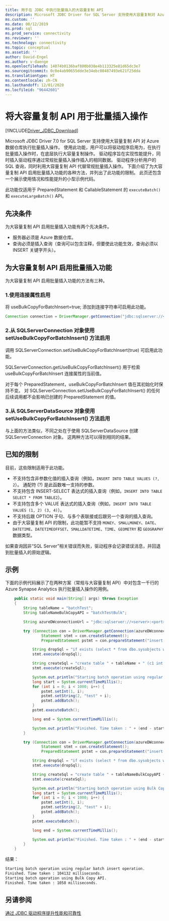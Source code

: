```yaml
---
title: 用于在 JDBC 中执行批量插入的大容量复制 API
description: Microsoft JDBC Driver for SQL Server 支持使用大容量复制对 Azure 数据仓库执行批量插入操作，以便更快地将数据加载到数据库中。
ms.custom: ''
ms.date: 08/12/2019
ms.prod: sql
ms.prod_service: connectivity
ms.reviewer: ''
ms.technology: connectivity
ms.topic: conceptual
ms.assetid: ''
author: David-Engel
ms.author: v-daenge
ms.openlocfilehash: 14074b0136baf800b038e4b113325e81d65dc3e7
ms.sourcegitcommit: 0c0e4ab90655dde3e34ebc08487493e621f25dda
ms.translationtype: HT
ms.contentlocale: zh-CN
ms.lasthandoff: 12/01/2020
ms.locfileid: "96442601"
---
```

# <a name="using-bulk-copy-api-for-batch-insert-operation"></a>将大容量复制 API 用于批量插入操作

[!INCLUDE[Driver_JDBC_Download](../../includes/driver_jdbc_download.md)]

Microsoft JDBC Driver 7.0 for SQL Server 支持使用大容量复制 API 对 Azure 数据仓库执行批量插入操作。 使用此功能，用户可以将驱动程序启用为，在执行批量插入操作时，在底层执行大容量复制操作。 驱动程序旨在实现性能提升，同时插入驱动程序通过常规批量插入操作插入的相同数据。 驱动程序分析用户的 SQL 查询，同时利用大容量复制 API 代替常规批量插入操作。 下面介绍了为大容量复制 API 启用批量插入功能的各种方法，并列出了此功能的限制。 此页还包含一个展示使用情况和性能提升的小型示例代码。

此功能仅适用于 PreparedStatement 和 CallableStatement 的 `executeBatch()` 和 `executeLargeBatch()` API。

## <a name="prerequisites"></a>先决条件

为大容量复制 API 启用批量插入功能有两个先决条件。

* 服务器必须是 Azure 数据仓库。
* 查询必须是插入查询（查询可以包含注释，但要使此功能生效，查询必须以 INSERT 关键字开头）。

## <a name="enabling-bulk-copy-api-for-batch-insert"></a>为大容量复制 API 启用批量插入功能

为大容量复制 API 启用批量插入功能的方法有三种。

### <a name="1-enabling-with-connection-property"></a>1.使用连接属性启用

将 useBulkCopyForBatchInsert=true;  添加到连接字符串可启用此功能。

```java
Connection connection = DriverManager.getConnection("jdbc:sqlserver://<server>:<port>;userName=<user>;password=<password>;database=<database>;useBulkCopyForBatchInsert=true;");
```

### <a name="2-enabling-with-setusebulkcopyforbatchinsert-method-from-sqlserverconnection-object"></a>2.从 SQLServerConnection 对象使用 setUseBulkCopyForBatchInsert() 方法启用

调用 SQLServerConnection.setUseBulkCopyForBatchInsert(true)  可启用此功能。

SQLServerConnection.getUseBulkCopyForBatchInsert()  用于检索 useBulkCopyForBatchInsert  连接属性的当前值。

对于每个 PreparedStatement，useBulkCopyForBatchInsert  值在其初始化时保持不变。 对 SQLServerConnection.setUseBulkCopyForBatchInsert()  的任何后续调用都不会影响已创建的 PreparedStatement 的值。

### <a name="3-enabling-with-setusebulkcopyforbatchinsert-method-from-sqlserverdatasource-object"></a>3.从 SQLServerDataSource 对象使用 setUseBulkCopyForBatchInsert() 方法启用

与上面的方法类似，不同之处在于使用 SQLServerDataSource 创建 SQLServerConnection 对象。 这两种方法可以得到相同的结果。

## <a name="known-limitations"></a>已知的限制

目前，这些限制适用于此功能。

* 不支持包含非参数化值的插入查询（例如，`INSERT INTO TABLE VALUES (?, 2`）。 通配符 (?) 是此函数唯一支持的参数。
* 不支持包含 INSERT-SELECT 表达式的插入查询（例如，`INSERT INTO TABLE SELECT * FROM TABLE2`）。
* 不支持包含多个 VALUE 表达式的插入查询（例如，`INSERT INTO TABLE VALUES (1, 2) (3, 4)`）。
* 不支持后跟 OPTION 子句、与多个表联接或后跟另一个查询的插入查询。
* 由于大容量复制 API 的限制，此功能暂不支持 `MONEY`、`SMALLMONEY`、`DATE`、`DATETIME`、`DATETIMEOFFSET`、`SMALLDATETIME`、`TIME`、`GEOMETRY` 和 `GEOGRAPHY` 数据类型。

如果查询因非“SQL Server”相关错误而失败，驱动程序会记录错误消息，并回退到批量插入的原始逻辑。

## <a name="example"></a>示例

下面的示例代码展示了在两种方案（常规与大容量复制 API）中对包含一千行的 Azure Synapse Analytics 执行批量插入操作的用例。

```java
    public static void main(String[] args) throws Exception
    {
        String tableName = "batchTest";
        String tableNameBulkCopyAPI = "batchTestBulk";

        String azureDWconnectionUrl = "jdbc:sqlserver://<server>:<port>;databaseName=<database>;user=<user>;password=<password>";

        try (Connection con = DriverManager.getConnection(azureDWconnectionUrl); // connects to an Azure Data Warehouse.
                Statement stmt = con.createStatement();
                PreparedStatement pstmt = con.prepareStatement("insert into " + tableName + " values (?, ?)");) {

            String dropSql = "if exists (select * from dbo.sysobjects where id = object_id(N'[dbo].[" + tableName + "]') and OBJECTPROPERTY(id, N'IsUserTable') = 1) DROP TABLE [" + tableName + "]";
            stmt.execute(dropSql);

            String createSql = "create table " + tableName + " (c1 int, c2 varchar(20))";
            stmt.execute(createSql);

            System.out.println("Starting batch operation using regular batch insert operation.");
            long start = System.currentTimeMillis();
            for (int i = 0; i < 1000; i++) {
                pstmt.setInt(1, i);
                pstmt.setString(2, "test" + i);
                pstmt.addBatch();
            }
            pstmt.executeBatch();

            long end = System.currentTimeMillis();

            System.out.println("Finished. Time taken : " + (end - start) + " milliseconds.");
        }

        try (Connection con = DriverManager.getConnection(azureDWconnectionUrl + ";useBulkCopyForBatchInsert=true"); // connects to an Azure Data Warehouse, with useBulkCopyForBatchInsert connection property set to true.
                Statement stmt = con.createStatement();
                PreparedStatement pstmt = con.prepareStatement("insert into " + tableNameBulkCopyAPI + " values (?, ?)");) {

            String dropSql = "if exists (select * from dbo.sysobjects where id = object_id(N'[dbo].[" + tableNameBulkCopyAPI + "]') and OBJECTPROPERTY(id, N'IsUserTable') = 1) DROP TABLE [" + tableNameBulkCopyAPI + "]";
            stmt.execute(dropSql);

            String createSql = "create table " + tableNameBulkCopyAPI + " (c1 int, c2 varchar(20))";
            stmt.execute(createSql);

            System.out.println("Starting batch operation using Bulk Copy API.");
            long start = System.currentTimeMillis();
            for (int i = 0; i < 1000; i++) {
                pstmt.setInt(1, i);
                pstmt.setString(2, "test" + i);
                pstmt.addBatch();
            }
            pstmt.executeBatch();

            long end = System.currentTimeMillis();

            System.out.println("Finished. Time taken : " + (end - start) + " milliseconds.");
        }
    }
```

结果：

```bash
Starting batch operation using regular batch insert operation.
Finished. Time taken : 104132 milliseconds.
Starting batch operation using Bulk Copy API.
Finished. Time taken : 1058 milliseconds.
```

## <a name="see-also"></a>另请参阅

[通过 JDBC 驱动程序提升性能和可靠性](improving-performance-and-reliability-with-the-jdbc-driver.md)
